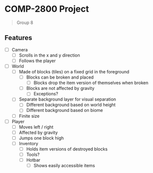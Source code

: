 # COMP-2800 Project
> Group 8

## Features
- [ ] Camera
	- [ ] Scrolls in the x and y direction
	- [ ] Follows the player
- [ ] World
	- [ ] Made of blocks (tiles) on a fixed grid in the foreground
		- [ ] Blocks can be broken and placed
			- [ ] Blocks drop the item version of themselves when broken
		- [ ] Blocks are not affected by gravity
			- [ ] Exceptions?
	- [ ] Separate background layer for visual separation
		- [ ] Different background based on world height
		- [ ] Different background based on biome
	- [ ] Finite size
- [ ] Player
	- [ ] Moves left / right
	- [ ] Affected by gravity
	- [ ] Jumps one block high
	- [ ] Inventory
		- [ ] Holds item versions of destroyed blocks
		- [ ] Tools?
		- [ ] Hotbar
			- [ ] Shows easily accessible items